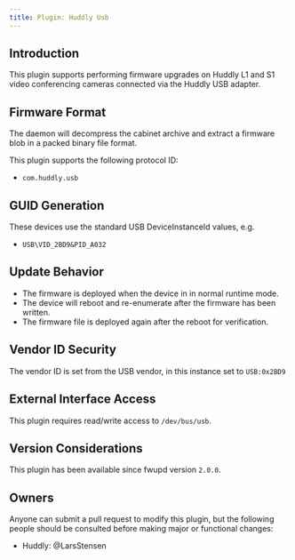 ```yaml
---
title: Plugin: Huddly Usb
---
```


## Introduction

This plugin supports performing firmware upgrades on Huddly L1 and S1 video conferencing cameras
connected via the Huddly USB adapter.

## Firmware Format

The daemon will decompress the cabinet archive and extract a firmware blob in
a packed binary file format.

This plugin supports the following protocol ID:

* `com.huddly.usb`

## GUID Generation

These devices use the standard USB DeviceInstanceId values, e.g.

* `USB\VID_2BD9&PID_A032`

## Update Behavior

* The firmware is deployed when the device in in normal runtime mode.
* The device will reboot and re-enumerate after the firmware has been written.
* The firmware file is deployed again after the reboot for verification.

## Vendor ID Security

The vendor ID is set from the USB vendor, in this instance set to `USB:0x2BD9`

## External Interface Access

This plugin requires read/write access to `/dev/bus/usb`.

## Version Considerations

This plugin has been available since fwupd version `2.0.0`.

## Owners

Anyone can submit a pull request to modify this plugin, but the following people should be
consulted before making major or functional changes:

* Huddly: @LarsStensen
